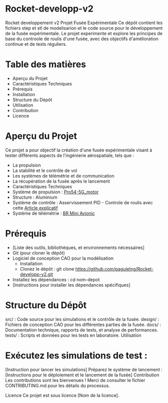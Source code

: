 # Rocket-developp-v2
Rocket developpement v2
Projet Fusée Expérimentale
Ce dépôt contient les fichiers step et stl de modelisarion et le code source pour le développement de la fusée expérimentale. Le projet experimente et explore les principes de base du controole de roulis d'une fusée, avec des objectifs d'amélioration continue et de tests réguliers.

# Table des matières
- Aperçu du Projet
- Caractéristiques Techniques
- Prérequis
- Installation
- Structure du Dépôt
- Utilisation
- Contribution
- Licence
# Aperçu du Projet
Ce projet a pour objectif la création d'une fusée expérimentale visant à tester différents aspects de l'ingénierie aérospatiale, tels que :

* La propulsion
* La stabilité et le contrôle de vol
* Les systèmes de télémétrie et de communication
* La récupération de la fusée après le lancement
* Caractéristiques Techniques
* Système de propulsion : [Pro54-5G_motor](http://logiqueformelle.free.fr/eti-aerospatial/doc/propulseurs_spatial_BARASINGA.pdf)
* Structure : Aluminium
* Système de contrôle : Asservissement PID - Controle de roulis avec cette [Article explicatif](https://www.firediy.fr/article/asservissement-pid-drone-ch-8)
* Système de télémétrie : [BR Mini Avionic](https://berryrocket.com/wiki/BR_Mini_Avionic)

# Prérequis
- [Liste des outils, bibliothèques, et environnements nécessaires]
- Git (pour cloner le dépôt)
- Logiciel de conception CAO pour la modélisation
  - Installation
  - Clonez le dépôt : git clone https://github.com/paguielng/Rocket-developp-v2.git
- Installez les dépendances : cd nom-depot
- [Instructions pour installer les dépendances spécifiques]
# Structure du Dépôt
src/ : Code source pour les simulations et le contrôle de la fusée.
design/ : Fichiers de conception CAO pour les différentes parties de la fusée.
docs/ : Documentation technique, rapports de tests, et analyse de performances.
tests/ : Scripts et données pour les tests en laboratoire.
Utilisation
# Exécutez les simulations de test :
[Instruction pour lancer les simulations]
Préparez le système de lancement :
[Instructions pour le déploiement et le lancement de la fusée]
Contribution
Les contributions sont les bienvenues ! Merci de consulter le fichier CONTRIBUTING.md pour les détails du processus.

Licence
Ce projet est sous licence [Nom de la licence].


